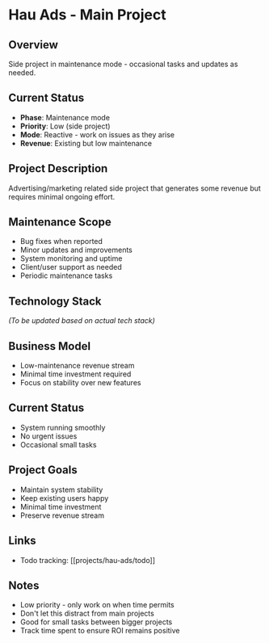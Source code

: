 # Hau Ads - Main Project

## Overview
Side project in maintenance mode - occasional tasks and updates as needed.

## Current Status
- **Phase**: Maintenance mode
- **Priority**: Low (side project)
- **Mode**: Reactive - work on issues as they arise
- **Revenue**: Existing but low maintenance

## Project Description
Advertising/marketing related side project that generates some revenue but requires minimal ongoing effort.

## Maintenance Scope
- Bug fixes when reported
- Minor updates and improvements
- System monitoring and uptime
- Client/user support as needed
- Periodic maintenance tasks

## Technology Stack
*(To be updated based on actual tech stack)*

## Business Model
- Low-maintenance revenue stream
- Minimal time investment required
- Focus on stability over new features

## Current Status
- System running smoothly
- No urgent issues
- Occasional small tasks

## Project Goals
- Maintain system stability
- Keep existing users happy
- Minimal time investment
- Preserve revenue stream

## Links
- Todo tracking: [[projects/hau-ads/todo]]

## Notes
- Low priority - only work on when time permits
- Don't let this distract from main projects
- Good for small tasks between bigger projects
- Track time spent to ensure ROI remains positive